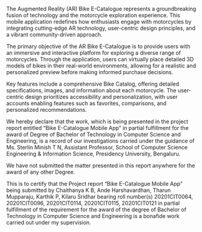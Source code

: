 The Augmented Reality (AR) Bike E-Catalogue represents a groundbreaking fusion of technology and the motorcycle exploration experience. This mobile application redefines how enthusiasts engage with motorcycles by integrating cutting-edge AR technology, user-centric design principles, and a vibrant community-driven approach.

The primary objective of the AR Bike E-Catalogue is to provide users with an immersive and interactive platform for exploring a diverse range of motorcycles. Through the application, users can virtually place detailed 3D models of bikes in their real-world environments, allowing for a realistic and personalized preview before making informed purchase decisions.

Key features include a comprehensive Bike Catalog, offering detailed specifications, images, and information about each motorcycle. The user-centric design prioritizes accessibility and personalization, with user accounts enabling features such as favorites, comparisons, and personalized recommendations.

We hereby declare that the work, which is being presented in the project report entitled “Bike E-Catalogue Mobile App” in partial fulfillment for the award of Degree of Bachelor of Technology in Computer Science and Engineering, is a record of our investigations carried under the guidance of  Ms. Sterlin Minish T N, Assistant Professor, School of Computer Science Engineering & Information Science, Presidency University, Bengaluru.

We have not submitted the matter presented in this report anywhere for the award of any other Degree.

This is to certify that the Project report “Bike E-Catalogue Mobile App” being submitted by Chaithanya K B, Ande Harshavardhan, Tharun Mupparaju, Karthik P, Kilaru Sridhar bearing roll number(s) 20201CIT0064, 20201CIT0096, 20201CIT0114, 20201CIT0115, 20201CIT0121 in partial fulfillment of the requirement for the award of the degree of Bachelor of Technology in Computer Science and Engineering is a bonafide work carried out under my supervision.

